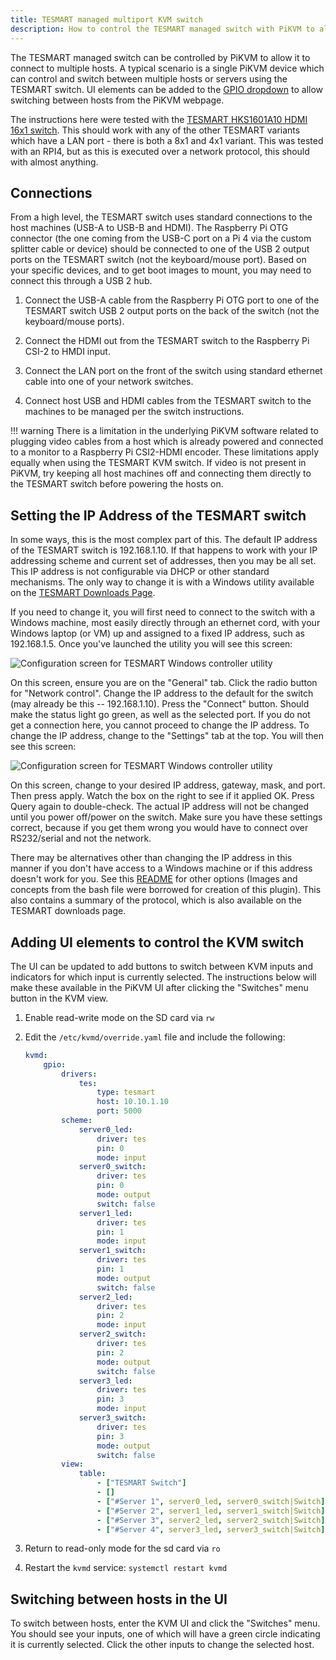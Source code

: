 ```yaml
---
title: TESMART managed multiport KVM switch
description: How to control the TESMART managed switch with PiKVM to allow the switch to connect to multiple hosts
---
```


The TESMART managed switch can be controlled by PiKVM to allow it to
connect to multiple hosts. A typical scenario is a single PiKVM device
which can control and switch between multiple hosts or servers using the
TESMART switch. UI elements can be added to the [GPIO dropdown](gpio.md)
to allow switching between hosts from the PiKVM webpage.

The instructions here were tested with the [TESMART HKS1601A10 HDMI 16x1
switch](https://www.amazon.com/dp/B07D2ZMF5B ). This should work with
any of the other TESMART variants which have a LAN port - there is both
a 8x1 and 4x1 variant.  This was tested with an RPI4, but as this is
executed over a network protocol, this should with almost anything.


## Connections

From a high level, the TESMART switch uses standard connections to the host machines (USB-A to USB-B and HDMI). The Raspberry Pi OTG connector (the one coming from the USB-C port on a Pi 4 via the custom splitter cable or device) should be connected to one of the USB 2 output ports on the TESMART switch (not the keyboard/mouse port). Based on your specific devices, and to get boot images to mount, you may need to connect this through a USB 2 hub.

1. Connect the USB-A cable from the Raspberry Pi OTG port to one of the TESMART switch USB 2 output ports on the back of the switch (not the keyboard/mouse ports).

2. Connect the HDMI out from the TESMART switch to the Raspberry Pi CSI-2 to HMDI input.

3. Connect the LAN port on the front of the switch using standard ethernet cable into one of your network switches.

4. Connect host USB and HDMI cables from the TESMART switch to the machines to be managed per the switch instructions.

!!! warning
    There is a limitation in the underlying PiKVM software related to plugging video cables from a host which is already powered and connected to a monitor to a Raspberry Pi CSI2-HDMI encoder. These limitations apply equally when using the TESMART KVM switch. If video is not present in PiKVM, try keeping all host machines off and connecting them directly to the TESMART switch before powering the hosts on.


## Setting the IP Address of the TESMART switch

In some ways, this is the most complex part of this. The default IP address of the TESMART switch is 192.168.1.10. If that happens to work with your IP addressing scheme and current set of addresses, then you may be all set. This IP address is not configurable via DHCP or other standard mechanisms. The only way to change it is with a Windows utility available on the [TESMART Downloads Page](https://support.tesmart.com/hc/en-us/articles/10271501164953-LAN-RS232-Control-Software).

If you need to change it, you will first need to connect to the switch with a Windows machine, most easily directly through an ethernet cord, with your Windows laptop (or VM) up and assigned to a fixed IP address, such as 192.168.1.5. Once you've launched the utility you will see this screen:

<img src="tesmart_controller_1.png" alt="Configuration screen for TESMART Windows controller utility"/>

On this screen, ensure you are on the "General" tab. Click the radio button for "Network control". Change the IP address to the default for the switch (may already be this -- 192.168.1.10). Press the "Connect" button. Should make the status light go green, as well as the selected port.  If you do not get a connection here, you cannot proceed to change the IP address.  To change the IP address, change to the "Settings" tab at the top. You will then see this screen:

<img src="tesmart_controller_2.png" alt="Configuration screen for TESMART Windows controller utility"/>

On this screen, change to your desired IP address, gateway, mask, and port. Then press apply. Watch the box on the right to see if it applied OK. Press Query again to double-check. The actual IP address will not be changed until you power off/power on the switch. Make sure you have these settings correct, because if you get them wrong you would have to connect over RS232/serial and not the network.

There may be alternatives other than changing the IP address in this manner if you don't have access to a Windows machine or if this address doesn't work for you. See this [README](https://github.com/bbeaudoin/bash/blob/master/tesmart/README.md) for other options (Images and concepts from the bash file were borrowed for creation of this plugin).  This also contains a summary of the protocol, which is also available on the TESMART downloads page.


## Adding UI elements to control the KVM switch

The UI can be updated to add buttons to switch between KVM inputs and indicators for which input is currently selected. The instructions below will make these available in the PiKVM UI after clicking the "Switches" menu button in the KVM view.

1. Enable read-write mode on the SD card via `rw`

2. Edit the `/etc/kvmd/override.yaml` file and include the following:

    ```yaml
    kvmd:
        gpio:
            drivers:
                tes:
                    type: tesmart
                    host: 10.10.1.10
                    port: 5000
            scheme:
                server0_led:
                    driver: tes
                    pin: 0
                    mode: input
                server0_switch:
                    driver: tes
                    pin: 0
                    mode: output
                    switch: false    
                server1_led:
                    driver: tes
                    pin: 1
                    mode: input
                server1_switch:
                    driver: tes
                    pin: 1
                    mode: output
                    switch: false    
                server2_led:
                    driver: tes
                    pin: 2
                    mode: input
                server2_switch:
                    driver: tes
                    pin: 2
                    mode: output
                    switch: false    
                server3_led:
                    driver: tes
                    pin: 3
                    mode: input
                server3_switch:
                    driver: tes
                    pin: 3
                    mode: output
                    switch: false    
            view:
                table:
                    - ["TESMART Switch"]
                    - []
                    - ["#Server 1", server0_led, server0_switch|Switch]
                    - ["#Server 2", server1_led, server1_switch|Switch]
                    - ["#Server 3", server2_led, server2_switch|Switch]
                    - ["#Server 4", server3_led, server3_switch|Switch]
    ```

3. Return to read-only mode for the sd card via `ro`

4. Restart the `kvmd` service: `systemctl restart kvmd`


## Switching between hosts in the UI

To switch between hosts, enter the KVM UI and click the "Switches" menu. You should see your inputs, one of which will have a green circle indicating it is currently selected. Click the other inputs to change the selected host.
